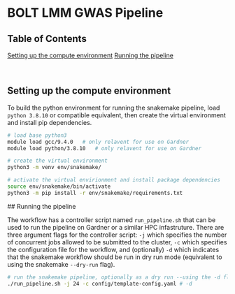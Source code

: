 # BOLT LMM GWAS Pipeline


## Table of Contents


[Setting up the compute environment](#setting_up_compute)
[Running the pipeline](#run_pipeline)


\
<a name=setting_up_compute />
## Setting up the compute environment

To build the python environment for running the snakemake pipeline, load `python 3.8.10` or compatible equivalent, then create the virtual environment and install pip dependencies.
```bash
# load base python3
module load gcc/9.4.0   # only relavent for use on Gardner
module load python/3.8.10   # only relavent for use on Gardner

# create the virtual environment
python3 -m venv env/snakemake/

# activate the virtual envirionment and install package dependencies
source env/snakemake/bin/activate
python3 -m pip install -r env/snakemake/requirements.txt

```

<a name=run_pipeline />
## Running the pipeline

The workflow has a controller script named `run_pipeline.sh` that can be used to run the pipeline on Gardner or a similar HPC infastruture. There are three argument flags for the controller script: `-j` which specifies the number of concurrent jobs allowed to be submitted to the cluster, `-c` which specifies the configuration file for the workflow, and (optionally) `-d` which indicates that the snakemake workflow should be run in dry run mode (equivalent to using the snakemake `--dry-run` flag).

```bash
# run the snakemake pipeline, optionally as a dry run --using the -d flag
./run_pipeline.sh -j 24 -c config/template-config.yaml # -d
```



